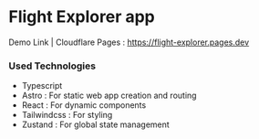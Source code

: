 # Flight Explorer app

Demo Link | Cloudflare Pages : https://flight-explorer.pages.dev

### Used Technologies

- Typescript
- Astro : For static web app creation and routing
- React : For dynamic components
- Tailwindcss : For styling
- Zustand : For global state management
